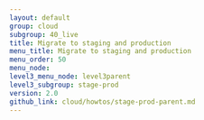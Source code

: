 ```yaml
---
layout: default
group: cloud
subgroup: 40_live
title: Migrate to staging and production
menu_title: Migrate to staging and production
menu_order: 50
menu_node: 
level3_menu_node: level3parent
level3_subgroup: stage-prod
version: 2.0
github_link: cloud/howtos/stage-prod-parent.md
---
```


